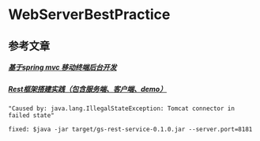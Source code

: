 # WebServerBestPractice

## 参考文章

##### [基于spring mvc 移动终端后台开发](http://blog.csdn.net/andyliulin/article/details/46544715)
##### [Rest框架搭建实践（包含服务端、客户端、demo）](http://www.eoeandroid.com/thread-333818-1-1.html?_dsign=9afacd84)


##### [<Building a RESTful Web Service>](http://spring.io/guides/gs/rest-service/#initial)
    "Caused by: java.lang.IllegalStateException: Tomcat connector in failed state"
    
    fixed: $java -jar target/gs-rest-service-0.1.0.jar --server.port=8181
